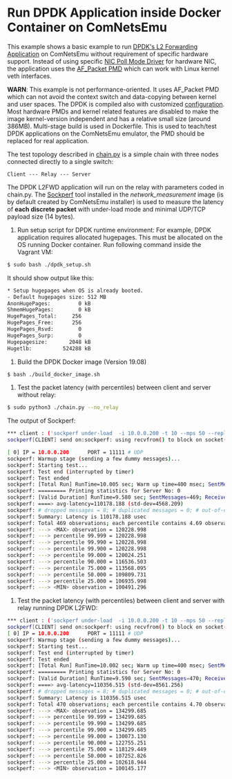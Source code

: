 # Run DPDK Application inside Docker Container on ComNetsEmu #

This example shows a basic example to run [DPDK's L2 Forwarding Application](https://doc.dpdk.org/guides-19.08/sample_app_ug/l2_forward_real_virtual.html)
on ComNetsEmu without requirement of specific hardware support.
Instead of using specific [NIC Poll Mode Driver](https://doc.dpdk.org/guides-19.08/nics/index.html) for hardware NIC,
the application uses the [AF_Packet PMD](https://doc.dpdk.org/guides-19.08/nics/af_packet.html?highlight=af_packet)
which can work with Linux kernel veth interfaces.

**WARN**: This example is not performance-oriented. It uses AF_Packet PMD which can not avoid the context switch and
data-copying between kernel and user spaces.
The DPDK is compiled also with customized [configuration](./config).
Most hardware PMDs and kernel related features are disabled to make the image kernel-version independent and has a
relative small size (around 386MB). Multi-stage build is used in Dockerfile.
This is used to teach/test DPDK applications on the ComNetsEmu emulator, the PMD should be replaced for real
application.

The test topology described in [chain.py](./chain.py) is a simple chain with three nodes connected directly to a single
switch:

```text
Client --- Relay --- Server
```

The DPDK L2FWD application will run on the relay with parameters coded in chain.py.
The [Sockperf](https://github.com/Mellanox/sockperf) tool installed in the *network_measurement* image (is by default
created by ComNetsEmu installer) is used to measure the latency of **each discrete packet** with under-load mode and minimal
UDP/TCP payload size (14 bytes).

1.  Run setup script for DPDK runtime environment:
For example, DPDK application requires allocated hugepages. This must be allocated on the OS running Docker container.
Run following command inside the Vagrant VM:

```bash
$ sudo bash ./dpdk_setup.sh
```

It should show output like this:

```bash
* Setup hugepages when OS is already booted.
- Default hugepages size: 512 MB
AnonHugePages:         0 kB
ShmemHugePages:        0 kB
HugePages_Total:     256
HugePages_Free:      256
HugePages_Rsvd:        0
HugePages_Surp:        0
Hugepagesize:       2048 kB
Hugetlb:          524288 kB
```

1.  Build the DPDK Docker image (Version 19.08)


```bash
$ bash ./build_docker_image.sh
```

1.  Test the packet latency (with percentiles) between client and server without relay:

```bash
$ sudo python3 ./chain.py --no_relay
```

The output of Sockperf: 

```bash
*** client : ('sockperf under-load  -i 10.0.0.200 -t 10 --mps 50 --reply-every 1',)
sockperf[CLIENT] send on:sockperf: using recvfrom() to block on socket(s)

[ 0] IP = 10.0.0.200      PORT = 11111 # UDP
sockperf: Warmup stage (sending a few dummy messages)...
sockperf: Starting test...
sockperf: Test end (interrupted by timer)
sockperf: Test ended
sockperf: [Total Run] RunTime=10.005 sec; Warm up time=400 msec; SentMessages=501; ReceivedMessages=490
sockperf: ========= Printing statistics for Server No: 0
sockperf: [Valid Duration] RunTime=9.580 sec; SentMessages=469; ReceivedMessages=469
sockperf: ====> avg-latency=110178.188 (std-dev=4568.209)
sockperf: # dropped messages = 8; # duplicated messages = 0; # out-of-order messages = 0
sockperf: Summary: Latency is 110178.188 usec
sockperf: Total 469 observations; each percentile contains 4.69 observations
sockperf: ---> <MAX> observation = 120228.998
sockperf: ---> percentile 99.999 = 120228.998
sockperf: ---> percentile 99.990 = 120228.998
sockperf: ---> percentile 99.900 = 120228.998
sockperf: ---> percentile 99.000 = 120024.251
sockperf: ---> percentile 90.000 = 116536.503
sockperf: ---> percentile 75.000 = 113568.095
sockperf: ---> percentile 50.000 = 109809.731
sockperf: ---> percentile 25.000 = 106935.998
sockperf: ---> <MIN> observation = 100491.296
```

1.  Test the packet latency (with percentiles) between client and server with relay running DPDK L2FWD:

```bash
*** client : ('sockperf under-load  -i 10.0.0.200 -t 10 --mps 50 --reply-every 1',)
sockperf[CLIENT] send on:sockperf: using recvfrom() to block on socket(s)
[ 0] IP = 10.0.0.200      PORT = 11111 # UDP
sockperf: Warmup stage (sending a few dummy messages)...
sockperf: Starting test...
sockperf: Test end (interrupted by timer)
sockperf: Test ended
sockperf: [Total Run] RunTime=10.002 sec; Warm up time=400 msec; SentMessages=501; ReceivedMessages=490
sockperf: ========= Printing statistics for Server No: 0
sockperf: [Valid Duration] RunTime=9.590 sec; SentMessages=470; ReceivedMessages=470
sockperf: ====> avg-latency=110356.515 (std-dev=8561.256)
sockperf: # dropped messages = 8; # duplicated messages = 0; # out-of-order messages = 0
sockperf: Summary: Latency is 110356.515 usec
sockperf: Total 470 observations; each percentile contains 4.70 observations
sockperf: ---> <MAX> observation = 134299.685
sockperf: ---> percentile 99.999 = 134299.685
sockperf: ---> percentile 99.990 = 134299.685
sockperf: ---> percentile 99.900 = 134299.685
sockperf: ---> percentile 99.000 = 130073.130
sockperf: ---> percentile 90.000 = 122755.251
sockperf: ---> percentile 75.000 = 118129.449
sockperf: ---> percentile 50.000 = 107252.826
sockperf: ---> percentile 25.000 = 102618.944
sockperf: ---> <MIN> observation = 100145.177
```

